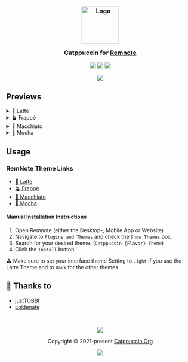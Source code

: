 <h3 align="center">
	<img src="https://raw.githubusercontent.com/catppuccin/catppuccin/main/assets/logos/exports/1544x1544_circle.png" width="100" alt="Logo"/><br/>
	<img src="https://raw.githubusercontent.com/catppuccin/catppuccin/main/assets/misc/transparent.png" height="30" width="0px"/>
	Catppuccin for <a href="https://remnote.com">Remnote</a>
	<img src="https://raw.githubusercontent.com/catppuccin/catppuccin/main/assets/misc/transparent.png" height="30" width="0px"/>
</h3>

<p align="center">
	<a href="https://github.com/catppuccin/remnote/stargazers"><img src="https://img.shields.io/github/stars/catppuccin/remnote?colorA=363a4f&colorB=b7bdf8&style=for-the-badge"></a>
	<a href="https://github.com/catppuccin/remnote/issues"><img src="https://img.shields.io/github/issues/catppuccin/remnote?colorA=363a4f&colorB=f5a97f&style=for-the-badge"></a>
	<a href="https://github.com/catppuccin/remnote/contributors"><img src="https://img.shields.io/github/contributors/catppuccin/remnote?colorA=363a4f&colorB=a6da95&style=for-the-badge"></a>
</p>

<p align="center">
	<img src="https://raw.githubusercontent.com/catppuccin/remnote/main/assets/remnote-preview.webp"/>
</p>

## Previews

<details>
<summary>🌻 Latte</summary>
<img src="https://raw.githubusercontent.com/catppuccin/remnote/main/assets/remnote-latte.webp"/>
</details>
<details>
<summary>🪴 Frappé</summary>
<img src="https://raw.githubusercontent.com/catppuccin/remnote/main/assets/remnote-frappe.webp"/>
</details>
<details>
<summary>🌺 Macchiato</summary>
<img src="https://raw.githubusercontent.com/catppuccin/remnote/main/assets/remnote-macchiato.webp"/>
</details>
<details>
<summary>🌿 Mocha</summary>
<img src="https://raw.githubusercontent.com/catppuccin/remnote/main/assets/remnote-mocha.webp"/>
</details>

## Usage

### RemNote Theme Links

-   [🌻 Latte](https://remnote.com/plugins/catppuccin-latte)
-   [🪴 Frappé](https://remnote.com/plugins/catppuccin-frappe)
-   [🌺 Macchiato](https://remnote.com/plugins/catppuccin-macchiato)
-   [🌿 Mocha](https://remnote.com/plugins/catppuccin-mocha)

#### Manual Installation Instructions

1. Open Remnote (either the Desktop-, Mobile App or Website)
2. Navigate to `Plugins and Themes` and check the `Show Themes` box.
3. Search for your desired theme. (`Catppuccin {Flavor} Theme`)
4. Click the `Install` button.

⚠ Make sure to set your interface theme Setting to `Light` if you use the Latte Theme and to `Dark` for the other themes

## 💝 Thanks to

-   [justTOBBI](https://github.com/justTOBBI)
-   [coldenate](https://github.com/coldenate)

&nbsp;

<p align="center">
	<img src="https://raw.githubusercontent.com/catppuccin/catppuccin/main/assets/footers/gray0_ctp_on_line.svg?sanitize=true" />
</p>

<p align="center">
	Copyright &copy; 2021-present <a href="https://github.com/catppuccin" target="_blank">Catppuccin Org</a>
</p>

<p align="center">
	<a href="https://github.com/catppuccin/catppuccin/blob/main/LICENSE"><img src="https://img.shields.io/static/v1.svg?style=for-the-badge&label=License&message=MIT&logoColor=d9e0ee&colorA=363a4f&colorB=b7bdf8"/></a>
</p>
